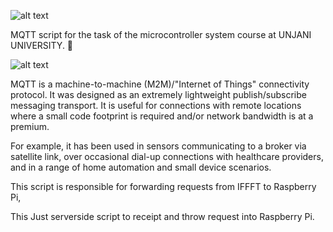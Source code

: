 ![alt text](https://www.codeproject.com/KB/boards-embedded-devices/1114594/pic1.png)






MQTT script for the task of the microcontroller system course at UNJANI UNIVERSITY. 🤘

![alt text](http://unjaya.ac.id/wp-content/uploads/2019/02/web-logounjani.png)

MQTT is a machine-to-machine (M2M)/"Internet of Things" connectivity protocol. 
It was designed as an extremely lightweight publish/subscribe messaging transport. 
It is useful for connections with remote locations where a small code footprint is required and/or network bandwidth is at a premium. 

For example, it has been used in sensors communicating to a broker via satellite link, over occasional dial-up connections with healthcare providers, and in a range of home automation and small device scenarios.



This script is responsible for forwarding requests from IFFFT to Raspberry Pi,

This Just serverside script to receipt and throw request into Raspberry Pi.

